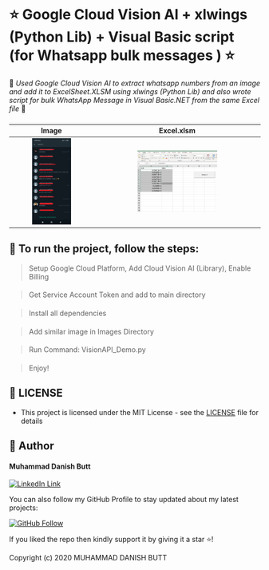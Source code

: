 # ⭐ Google Cloud Vision AI + xlwings (Python Lib) + Visual Basic script (for Whatsapp bulk messages ) ⭐

 🚀 *Used Google Cloud Vision AI to extract whatsapp numbers from an image and add it to ExcelSheet.XLSM using xlwings (Python Lib) and also wrote script for bulk WhatsApp Message in Visual Basic.NET from the same Excel file* 🚀

###
Image         | Excel.xlsm    |
:------------------:|:------------------:|
<img height = "70%" width="50%" src="https://github.com/indiedanish/ComputerVision_DataExtraction_to_ExcelSheet/blob/master/Images/img.jpeg" /> | <img width="50%" height = "70%" src="https://github.com/indiedanish/ComputerVision_DataExtraction_to_ExcelSheet/blob/master/Excel_SS.JPG" /> 

## 🏃 To run the project, follow the steps:

> Setup Google Cloud Platform, Add Cloud Vision AI (Library), Enable Billing
####
> Get Service Account Token and add to main directory
####
> Install all dependencies
####
> Add similar image in Images Directory
####
> Run Command: VisionAPI_Demo.py
#### 
> Enjoy!
####
####
## 🔑 LICENSE
- This project is licensed under the MIT License - see the [LICENSE](https://github.com/indiedanish/ComputerVision_DataExtraction_to_ExcelSheet/blob/master/LICENSE.md) file for details

## 🧑 Author

#### Muhammad Danish Butt
[![LinkedIn Link](https://img.shields.io/badge/Connect-Danish-blue.svg?logo=linkedin&longCache=true&style=social&label=Connect
)](https://www.linkedin.com/in/indiedanish)

You can also follow my GitHub Profile to stay updated about my latest projects:

[![GitHub Follow](https://img.shields.io/badge/Connect-Danish-blue.svg?logo=Github&longCache=true&style=social&label=Follow)](https://github.com/indiedanish)

If you liked the repo then kindly support it by giving it a star ⭐!

Copyright (c) 2020 MUHAMMAD DANISH BUTT
